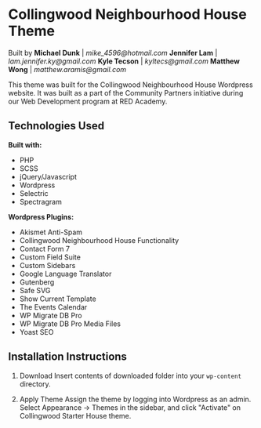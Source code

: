 # Collingwood Neighbourhood House Theme

Built by
**Michael Dunk** | _mike_4596@hotmail.com_
**Jennifer Lam** | _lam.jennifer.ky@gmail.com_
**Kyle Tecson** | _kyltecs@gmail.com_
**Matthew Wong** | _matthew.aramis@gmail.com_

This theme was built for the Collingwood Neighbourhood House Wordpress website. It was built as a part of the Community Partners initiative during our Web Development program at RED Academy.

## Technologies Used

**Built with:**

- PHP
- SCSS
- jQuery/Javascript
- Wordpress
- Selectric
- Spectragram

**Wordpress Plugins:**

- Akismet Anti-Spam
- Collingwood Neighbourhood House Functionality
- Contact Form 7
- Custom Field Suite
- Custom Sidebars
- Google Language Translator
- Gutenberg
- Safe SVG
- Show Current Template
- The Events Calendar
- WP Migrate DB Pro
- WP Migrate DB Pro Media Files
- Yoast SEO

## Installation Instructions

1. Download
   Insert contents of downloaded folder into your `wp-content` directory.

2. Apply Theme
   Assign the theme by logging into Wordpress as an admin. Select Appearance -> Themes in the sidebar, and click "Activate" on Collingwood Starter House theme.
